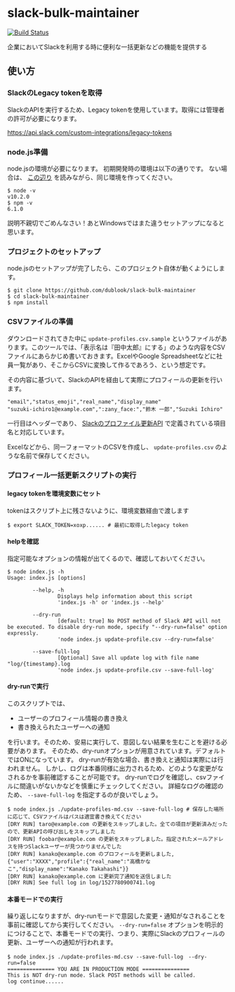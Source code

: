 # slack-bulk-maintainer
[![Build Status](https://travis-ci.com/dublook/slack-bulk-maintainer.svg?branch=master)](https://travis-ci.com/dublook/slack-bulk-maintainer)

企業においてSlackを利用する時に便利な一括更新などの機能を提供する

## 使い方
### SlackのLegacy tokenを取得
SlackのAPIを実行するため、Legacy tokenを使用しています。取得には管理者の許可が必要になります。

https://api.slack.com/custom-integrations/legacy-tokens

### node.js準備
node.jsの環境が必要になります。
初期開発時の環境は以下の通りです。
ない場合は、 [この辺り](https://qiita.com/akakuro43/items/600e7e4695588ab2958d) を読みながら、同じ環境を作ってください。
```
$ node -v
v10.2.0
$ npm -v
6.1.0
```

説明不親切でごめんなさい！あとWindowsではまた違うセットアップになると思います。

### プロジェクトのセットアップ
node.jsのセットアップが完了したら、このプロジェクト自体が動くようにします。

```
$ git clone https://github.com/dublook/slack-bulk-maintainer
$ cd slack-bulk-maintainer
$ npm install
```

### CSVファイルの準備
ダウンロードされてきた中に `update-profiles.csv.sample` というファイルがあります。このツールでは、「表示名は『田中太郎』にする」のような内容をCSVファイルにあらかじめ書いておきます。ExcelやGoogle Spreadsheetなどに社員一覧があり、そこからCSVに変換して作るであろう、という想定です。

その内容に基づいて、SlackのAPIを経由して実際にプロフィールの更新を行います。


```
"email","status_emoji","real_name","display_name"
"suzuki-ichiro1@example.com",":zany_face:","鈴木 一郎","Suzuki Ichiro"
```

一行目はヘッダーであり、 [Slackのプロファイル更新API](https://api.slack.com/methods/users.profile.set) で定義されている項目名と対応しています。

Excelなどから、同一フォーマットのCSVを作成し、 `update-profiles.csv` のような名前で保存してください。

### プロフィール一括更新スクリプトの実行
#### legacy tokenを環境変数にセット
tokenはスクリプト上に残さないように、環境変数経由で渡します
```
$ export SLACK_TOKEN=xoxp...... # 最初に取得したlegacy token
```

#### helpを確認
指定可能なオプションの情報が出てくるので、確認しておいてください。
```
$ node index.js -h
Usage: index.js [options]

        --help, -h
                Displays help information about this script
                'index.js -h' or 'index.js --help'

        --dry-run
                [default: true] No POST method of Slack API will not be executed. To disable dry-run mode, specify "--dry-run=false" option expressly.
                'node index.js update-profile.csv --dry-run=false'

        --save-full-log
                [Optional] Save all update log with file name "log/{timestamp}.log
                'node index.js update-profile.csv --save-full-log'
```

#### dry-runで実行
このスクリプトでは、
- ユーザーのプロフィール情報の書き換え
- 書き換えられたユーザーへの通知

を行います。そのため、安易に実行して、意図しない結果を生むことを避ける必要があります。
そのため、dry-runオプションが用意されています。デフォルトではONになっています。
dry-runが有効な場合、書き換えと通知は実際には行われません。
しかし、ログは本番同様に出力されるため、どのような変更がなされるかを事前確認することが可能です。
dry-runでログを確認し、csvファイルに間違いがないかなどを慎重にチェックしてください。
詳細なログの確認のため、 `--save-full-log` を指定するのが良いでしょう。

```
$ node index.js ./update-profiles-md.csv --save-full-log # 保存した場所に応じて、CSVファイルはパスは適宜書き換えてください
[DRY RUN] taro@example.com の更新をスキップしました。全ての項目が更新済みだったので、更新APIの呼び出しをスキップしました
[DRY RUN] foobar@example.com の更新をスキップしました。指定されたメールアドレスを持つSlackユーザーが見つかりませんでした
[DRY RUN] kanako@example.com のプロフィールを更新しました, {"user":"XXXX","profile":{"real_name":"高橋かなこ","display_name":"Kanako Takahashi"}}
[DRY RUN] kanako@example.com に更新完了通知を送信しました
[DRY RUN] See full log in log/1527780900741.log
```

#### 本番モードでの実行
繰り返しになりますが、dry-runモードで意図した変更・通知がなされることを事前に確認してから実行してください。
`--dry-run=false` オプションを明示的につけることで、本番モードでの実行、つまり、実際にSlackのプロフィールの更新、ユーザーへの通知が行われます。
```
$ node index.js ./update-profiles-md.csv --save-full-log　--dry-run=false
=============== YOU ARE IN PRODUCTION MODE ===============
This is NOT dry-run mode. Slack POST methods will be called.
log continue......
```
